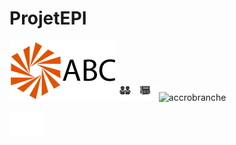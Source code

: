 # ProjetEPI
![logo](https://github.com/magicickey/ProjetEPI/blob/main/logo.png?raw=true)
![accueil_icone](https://github.com/magicickey/ProjetEPI/blob/main/assets/misc/accueil_icone.png?raw=true)
![aide_icone](https://github.com/magicickey/ProjetEPI/blob/main/assets/misc/aide_icone.png?raw=true)
![accrobranche]()
![]()
![]()
![]()
![]()



![transparent](https://github.com/magicickey/ProjetEPI/blob/main/transparent.png?raw=true)

